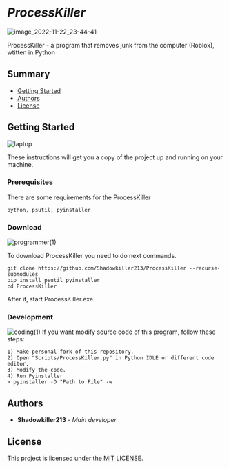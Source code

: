 # *ProcessKiller*

![image_2022-11-22_23-44-41](https://user-images.githubusercontent.com/56482435/203417762-5a7965d1-8821-4d38-b7b9-08383bab22b3.png)

ProcessKiller - a program that removes junk from the computer (Roblox), wtitten in Python


## Summary

-   [Getting Started](#getting-started)
-   [Authors](#authors)
-   [License](#license)

## Getting Started
![laptop](https://user-images.githubusercontent.com/56482435/203428669-38987ba0-4e6c-420c-b929-428662f58600.png)

These instructions will get you a copy of the project up and running on your machine.

### Prerequisites

There are some requirements for the ProcessKiller

    python, psutil, pyinstaller

### Download

![programmer(1)](https://user-images.githubusercontent.com/56482435/203429440-f37a2772-0781-4c81-abce-24e43a5ee990.png)

To download ProcessKiller you need to do next commands. 

    git clone https://github.com/Shadowkiller213/ProcessKiller --recurse-submodules
    pip install psutil pyinstaller
    cd ProcessKiller
    
After it, start ProcessKiller.exe.

### Development
![coding(1)](https://user-images.githubusercontent.com/56482435/203429751-4ec94258-f0a0-40d6-bba2-40589b500614.png)
If you want modify source code of this program, follow these steps:

    1) Make personal fork of this repository.
    2) Open "Scripts/ProcessKiller.py" in Python IDLE or different code editor.
    3) Modify the code.
    4) Run Pyinstaller 
    > pyinstaller -D "Path to File" -w
    
## Authors

-   **Shadowkiller213** - *Main developer*

## License

This project is licensed under the [MIT LICENSE](LICENSE).
